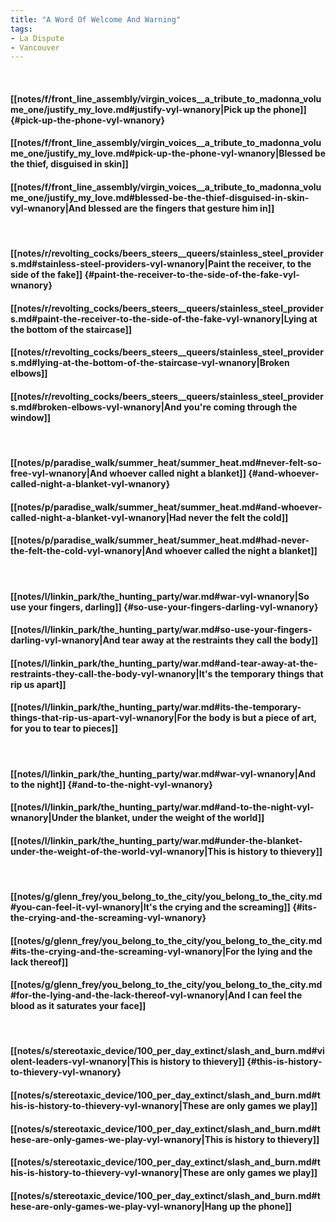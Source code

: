 ```yaml
---
title: "A Word Of Welcome And Warning"
tags:
- La Dispute
- Vancouver
---
```

&nbsp;
#### [[notes/f/front_line_assembly/virgin_voices__a_tribute_to_madonna_volume_one/justify_my_love.md#justify-vyl-wnanory|Pick up the phone]] {#pick-up-the-phone-vyl-wnanory}
#### [[notes/f/front_line_assembly/virgin_voices__a_tribute_to_madonna_volume_one/justify_my_love.md#pick-up-the-phone-vyl-wnanory|Blessed be the thief, disguised in skin]]
#### [[notes/f/front_line_assembly/virgin_voices__a_tribute_to_madonna_volume_one/justify_my_love.md#blessed-be-the-thief-disguised-in-skin-vyl-wnanory|And blessed are the fingers that gesture him in]]
&nbsp;
#### [[notes/r/revolting_cocks/beers_steers__queers/stainless_steel_providers.md#stainless-steel-providers-vyl-wnanory|Paint the receiver, to the side of the fake]] {#paint-the-receiver-to-the-side-of-the-fake-vyl-wnanory}
#### [[notes/r/revolting_cocks/beers_steers__queers/stainless_steel_providers.md#paint-the-receiver-to-the-side-of-the-fake-vyl-wnanory|Lying at the bottom of the staircase]]
#### [[notes/r/revolting_cocks/beers_steers__queers/stainless_steel_providers.md#lying-at-the-bottom-of-the-staircase-vyl-wnanory|Broken elbows]]
#### [[notes/r/revolting_cocks/beers_steers__queers/stainless_steel_providers.md#broken-elbows-vyl-wnanory|And you're coming through the window]]
&nbsp;
#### [[notes/p/paradise_walk/summer_heat/summer_heat.md#never-felt-so-free-vyl-wnanory|And whoever called night a blanket]] {#and-whoever-called-night-a-blanket-vyl-wnanory}
#### [[notes/p/paradise_walk/summer_heat/summer_heat.md#and-whoever-called-night-a-blanket-vyl-wnanory|Had never the felt the cold]]
#### [[notes/p/paradise_walk/summer_heat/summer_heat.md#had-never-the-felt-the-cold-vyl-wnanory|And whoever called the night a blanket]]
&nbsp;
#### [[notes/l/linkin_park/the_hunting_party/war.md#war-vyl-wnanory|So use your fingers, darling]] {#so-use-your-fingers-darling-vyl-wnanory}
#### [[notes/l/linkin_park/the_hunting_party/war.md#so-use-your-fingers-darling-vyl-wnanory|And tear away at the restraints they call the body]]
#### [[notes/l/linkin_park/the_hunting_party/war.md#and-tear-away-at-the-restraints-they-call-the-body-vyl-wnanory|It's the temporary things that rip us apart]]
#### [[notes/l/linkin_park/the_hunting_party/war.md#its-the-temporary-things-that-rip-us-apart-vyl-wnanory|For the body is but a piece of art, for you to tear to pieces]]
&nbsp;
#### [[notes/l/linkin_park/the_hunting_party/war.md#war-vyl-wnanory|And to the night]] {#and-to-the-night-vyl-wnanory}
#### [[notes/l/linkin_park/the_hunting_party/war.md#and-to-the-night-vyl-wnanory|Under the blanket, under the weight of the world]]
#### [[notes/l/linkin_park/the_hunting_party/war.md#under-the-blanket-under-the-weight-of-the-world-vyl-wnanory|This is history to thievery]]
&nbsp;
#### [[notes/g/glenn_frey/you_belong_to_the_city/you_belong_to_the_city.md#you-can-feel-it-vyl-wnanory|It's the crying and the screaming]] {#its-the-crying-and-the-screaming-vyl-wnanory}
#### [[notes/g/glenn_frey/you_belong_to_the_city/you_belong_to_the_city.md#its-the-crying-and-the-screaming-vyl-wnanory|For the lying and the lack thereof]]
#### [[notes/g/glenn_frey/you_belong_to_the_city/you_belong_to_the_city.md#for-the-lying-and-the-lack-thereof-vyl-wnanory|And I can feel the blood as it saturates your face]]
&nbsp;
#### [[notes/s/stereotaxic_device/100_per_day_extinct/slash_and_burn.md#violent-leaders-vyl-wnanory|This is history to thievery]] {#this-is-history-to-thievery-vyl-wnanory}
#### [[notes/s/stereotaxic_device/100_per_day_extinct/slash_and_burn.md#this-is-history-to-thievery-vyl-wnanory|These are only games we play]]
#### [[notes/s/stereotaxic_device/100_per_day_extinct/slash_and_burn.md#these-are-only-games-we-play-vyl-wnanory|This is history to thievery]]
#### [[notes/s/stereotaxic_device/100_per_day_extinct/slash_and_burn.md#this-is-history-to-thievery-vyl-wnanory|These are only games we play]]
#### [[notes/s/stereotaxic_device/100_per_day_extinct/slash_and_burn.md#these-are-only-games-we-play-vyl-wnanory|Hang up the phone]]
